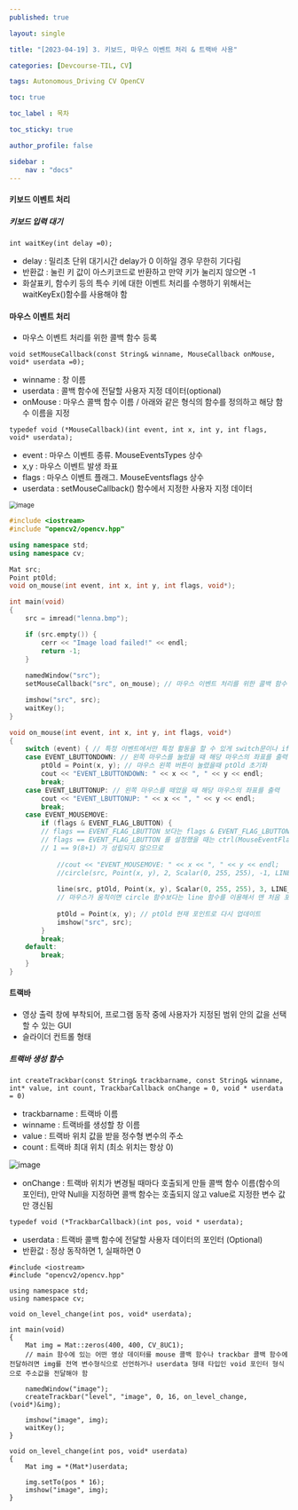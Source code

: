 ```yaml
---
published: true

layout: single

title: "[2023-04-19] 3. 키보드, 마우스 이벤트 처리 & 트랙바 사용"

categories: [Devcourse-TIL, CV]

tags: Autonomous_Driving CV OpenCV

toc: true

toc_label : 목차

toc_sticky: true

author_profile: false

sidebar :
    nav : "docs"
---
```


####  키보드 이벤트 처리



##### 키보드 입력 대기

```
int waitKey(int delay =0);
```

- delay : 밀리초 단위 대기시간 delay가 0 이하일 경우 무한히 기다림
- 반환값 : 눌린 키 값이 아스키코드로 반환하고 만약 키가 눌리지 않으면 -1
- 화살표키, 함수키 등의 특수 키에 대한 이벤트 처리를 수행하기 위해서는 waitKeyEx()함수를 사용해야 함



#### 마우스 이벤트 처리

- 마우스 이벤트 처리를 위한 콜백 함수 등록

```
void setMouseCallback(const String& winname, MouseCallback onMouse, void* userdata =0);
```

- winname : 창 이름
- userdata : 콜백 함수에 전달할 사용자 지정 데이터(optional)
- onMouse : 마우스 콜백 함수 이름 / 아래와 같은 형식의 함수를 정의하고 해당 함수 이름을 지정

```
typedef void (*MouseCallback)(int event, int x, int y, int flags, void* userdata);
```

- event : 마우스 이벤트 종류. MouseEventsTypes 상수
- x,y : 마우스 이벤트 발생 좌표
- flags : 마우스 이벤트 플래그. MouseEventsflags 상수
- userdata : setMouseCallback() 함수에서 지정한 사용자 지정 데이터

<img src="https://user-images.githubusercontent.com/116723552/233297103-794d6304-901f-4bad-951d-264292f2432b.png" alt="image" style="zoom: 80%;" />



```c++
#include <iostream>
#include "opencv2/opencv.hpp"

using namespace std;
using namespace cv;

Mat src;
Point ptOld;
void on_mouse(int event, int x, int y, int flags, void*);

int main(void)
{
	src = imread("lenna.bmp");

	if (src.empty()) {
		cerr << "Image load failed!" << endl;
		return -1;
	}
	
	namedWindow("src");
	setMouseCallback("src", on_mouse); // 마우스 이벤트 처리를 위한 콜백 함수

	imshow("src", src);
	waitKey();
}

void on_mouse(int event, int x, int y, int flags, void*)
{
	switch (event) { // 특정 이벤트에서만 특정 활동을 할 수 있게 switch문이나 if문을 사용
	case EVENT_LBUTTONDOWN: // 왼쪽 마우스를 눌렀을 때 해당 마우스의 좌표를 출력
		ptOld = Point(x, y); // 마우스 왼쪽 버튼이 눌렸을때 ptOld 초기화
		cout << "EVENT_LBUTTONDOWN: " << x << ", " << y << endl;
		break;
	case EVENT_LBUTTONUP: // 왼쪽 마우스를 떼었을 때 해당 마우스의 좌표를 출력
		cout << "EVENT_LBUTTONUP: " << x << ", " << y << endl;
		break;
	case EVENT_MOUSEMOVE:
		if (flags & EVENT_FLAG_LBUTTON) { 
		// flags == EVENT_FLAG_LBUTTON 보다는 flags & EVENT_FLAG_LBUTTON 로 bit가 설정되어있는지 확인하는 것이 적절한 코드 작성 방법
		// flags == EVENT_FLAG_LBUTTON 를 설정했을 때는 ctrl(MouseEventFlags 에서 8)을 누른상태에서 왼쪽 버튼을 누르면 코드가 실행되지 않음
        // 1 == 9(8+1) 가 성립되지 않으므로     
        
			//cout << "EVENT_MOUSEMOVE: " << x << ", " << y << endl;
			//circle(src, Point(x, y), 2, Scalar(0, 255, 255), -1, LINE_AA);
			
			line(src, ptOld, Point(x, y), Scalar(0, 255, 255), 3, LINE_AA);
			// 마우스가 움직이면 circle 함수보다는 line 함수를 이용해서 맨 처음 포인트부터 현재 포인트까지 선을 그어야 중간에 끊임이 없음
			
			ptOld = Point(x, y); // ptOld 현재 포인트로 다시 업데이트
			imshow("src", src);
		}
		break;
	default:
		break;
	}
}

```



#### 트랙바

- 영상 출력 창에 부착되어, 프로그램 동작 중에  사용자가 지정된 범위 안의 값을 선택할 수 있는 GUI
- 슬라이더 컨트롤 형태



##### 트랙바 생성 함수

```
int createTrackbar(const String& trackbarname, const String& winname, int* value, int count, TrackbarCallback onChange = 0, void * userdata = 0)
```

- trackbarname : 트랙바 이름
- winname : 트랙바를 생성할 창 이름
- value : 트랙바 위치 값을 받을 정수형 변수의 주소
- count : 트랙바 최대 위치 (최소 위치는 항상 0)

![image](https://user-images.githubusercontent.com/116723552/233347089-26dc6110-88a5-40d6-9ce2-d2abbd26e22c.png)

- onChange : 트랙바 위치가 변경될 때마다 호출되게 만들 콜백 함수 이름(함수의 포인터), 만약 Null을 지정하면 콜백 함수는 호출되지 않고 value로 지정한 변수 값만 갱신됨

```
typedef void (*TrackbarCallback)(int pos, void * userdata);
```

- userdata : 트랙바 콜백 함수에 전달할 사용자 데이터의 포인터 (Optional)
- 반환값 : 정상 동작하면 1, 실패하면 0



```
#include <iostream>
#include "opencv2/opencv.hpp"

using namespace std;
using namespace cv;

void on_level_change(int pos, void* userdata);

int main(void)
{
	Mat img = Mat::zeros(400, 400, CV_8UC1);
	// main 함수에 있는 어떤 영상 데이터를 mouse 콜백 함수나 trackbar 콜백 함수에 전달하려면 img를 전역 변수형식으로 선언하거나 userdata 형태 타입인 void 포인터 형식으로 주소값을 전달해야 함

	namedWindow("image");
	createTrackbar("level", "image", 0, 16, on_level_change, (void*)&img);

	imshow("image", img);
	waitKey();
}

void on_level_change(int pos, void* userdata)
{
	Mat img = *(Mat*)userdata;

	img.setTo(pos * 16);
	imshow("image", img);
}
```

